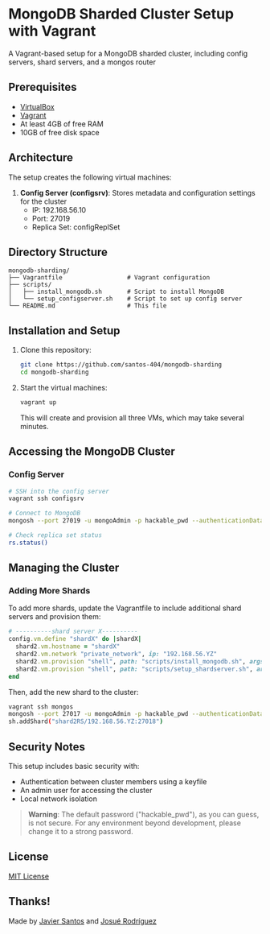 # MongoDB Sharded Cluster Setup with Vagrant

A Vagrant-based setup for a MongoDB sharded cluster, including config servers, shard servers, and a mongos router

## Prerequisites

- [VirtualBox](https://www.virtualbox.org/wiki/Downloads)
- [Vagrant](https://www.vagrantup.com/downloads)
- At least 4GB of free RAM
- 10GB of free disk space

## Architecture

The setup creates the following virtual machines:

1. **Config Server (configsrv)**: Stores metadata and configuration settings for the cluster
   - IP: 192.168.56.10
   - Port: 27019
   - Replica Set: configReplSet


## Directory Structure

```
mongodb-sharding/
├── Vagrantfile                  # Vagrant configuration
├── scripts/
│   ├── install_mongodb.sh       # Script to install MongoDB
│   └── setup_configserver.sh    # Script to set up config server
└── README.md                    # This file
```

## Installation and Setup

1. Clone this repository:
   ```bash
   git clone https://github.com/santos-404/mongodb-sharding 
   cd mongodb-sharding
   ```

2. Start the virtual machines:
   ```bash
   vagrant up
   ```
   This will create and provision all three VMs, which may take several minutes.

## Accessing the MongoDB Cluster

### Config Server

```bash
# SSH into the config server
vagrant ssh configsrv

# Connect to MongoDB
mongosh --port 27019 -u mongoAdmin -p hackable_pwd --authenticationDatabase admin

# Check replica set status
rs.status()
```

## Managing the Cluster

### Adding More Shards

To add more shards, update the Vagrantfile to include additional shard servers and provision them:

```ruby
# ----------shard server X----------
config.vm.define "shardX" do |shardX|
  shard2.vm.hostname = "shardX"
  shard2.vm.network "private_network", ip: "192.168.56.YZ"
  shard2.vm.provision "shell", path: "scripts/install_mongodb.sh", args: "shard"
  shard2.vm.provision "shell", path: "scripts/setup_shardserver.sh", args: "shardX 192.168.56.YZ"
end
```

Then, add the new shard to the cluster:

```bash
vagrant ssh mongos
mongosh --port 27017 -u mongoAdmin -p hackable_pwd --authenticationDatabase admin
sh.addShard("shard2RS/192.168.56.YZ:27018")
```

## Security Notes

This setup includes basic security with:
- Authentication between cluster members using a keyfile
- An admin user for accessing the cluster
- Local network isolation

>**Warning**: The default password ("hackable_pwd"), as you can guess, is not secure. For any environment beyond development, please change it to a strong password.

## License

[MIT License](LICENSE)

## Thanks!

Made by [Javier Santos](https://github.com/santos-404) and [Josué Rodríguez](https://github.com/JosueRodLop) 
